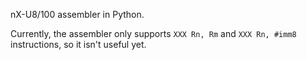 nX-U8/100 assembler in Python.

Currently, the assembler only supports `XXX Rn, Rm` and `XXX Rn, #imm8` instructions, so it isn't useful yet.
